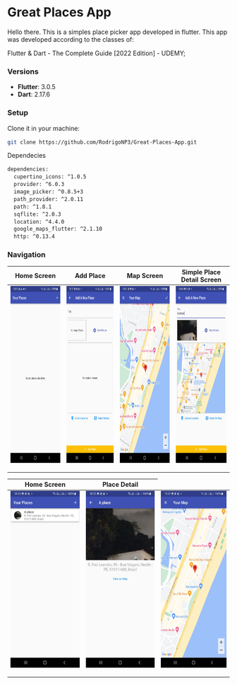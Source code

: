 # Great Places App

Hello there.
This is a simples place picker app developed in flutter.
This app was developed according to the classes of:

Flutter & Dart - The Complete Guide [2022 Edition] - UDEMY;

### Versions

- **Flutter**: 3.0.5
- **Dart**: 2.17.6

### Setup

Clone it in your machine:
```bash
git clone https://github.com/RodrigoNP3/Great-Places-App.git
```

Dependecies

```bash
dependencies:
  cupertino_icons: ^1.0.5
  provider: ^6.0.3
  image_picker: ^0.8.5+3
  path_provider: ^2.0.11
  path: ^1.8.1
  sqflite: ^2.0.3
  location: ^4.4.0
  google_maps_flutter: ^2.1.10
  http: ^0.13.4
```

### Navigation

<table>
<thead>
<tr>
<th align="center">Home Screen</th>
<th align="center">Add Place</th>
<th align="center">Map Screen</th>
<th align="center">Simple Place Detail Screen</th>


</tr>
</thead>
<tbody>
<tr>
  
<td align="center">
  <a target="_blank" rel="" href="images/Screenshot_20220915-183107.jpg">
        <img src="images/Screenshot_20220915-183107.jpg" alt="Css Logo" with="200" height="400"/>

  </a></td>
  
<td align="center">
  <a target="_blank" rel="" href="images/Screenshot_20220915-183720.jpg">
        <img src="images/Screenshot_20220915-183720.jpg" alt="Css Logo" with="200" height="400"/>

  </a></td>
  
  
<td align="center">
  <a target="_blank" rel="" href="images/Screenshot_20220915-183242.jpg">
        <img src="images/Screenshot_20220915-183242.jpg" alt="Css Logo" with="200" height="400"/>

  </a></td>
  
  
<td align="center">
  <a target="_blank" rel="" href="images/Screenshot_20220915-184008.jpg">
        <img src="images/Screenshot_20220915-184008.jpg" alt="Css Logo" with="200" height="400"/>

  </a></td>
  
  <table>
<thead>
<tr>

<th align="center">Home Screen</th>
  <th align="center">Place Detail</th>

</tr>
</thead>
<tbody>
<tr>
  

  
  <td align="center">
  <a target="_blank" rel="" href="images/Screenshot_20220915-183306.jpg">
        <img src="images/Screenshot_20220915-183306.jpg" alt="Css Logo" with="200" height="400"/>

  </a></td>
    <td align="center">
  <a target="_blank" rel="" href="images/Screenshot_20220915-183315.jpg">
        <img src="images/Screenshot_20220915-183315.jpg" alt="Css Logo" with="200" height="400"/>

  </a></td>
  <td align="center">
  <a target="_blank" rel="" href="images/Screenshot_20220915-183326.jpg">
        <img src="images/Screenshot_20220915-183326.jpg" alt="Css Logo" with="200" height="400"/>

  </a></td>
  
  
 
  
